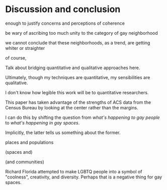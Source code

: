---
---

# Discussion and conclusion

enough to justify concerns and perceptions of coherence

be wary of ascribing too much unity to the category of gay neighborhood

we cannot conclude that these neighborhoods, as a trend, are getting whiter or straighter

of course, 

Talk about bridging quantitative and qualitative approaches here.

Ultimately, though my techniques are quantitative, my sensibilities are qualitative.

I don't know how legible this work will be to quantitative researchers.

This paper has taken advantage of the strengths of ACS data from the Census Bureau by looking at the center rather than the margins.

I can do this by shifting the question from *what's happening to gay people* to *what's happening in gay spaces*.

Implicitly, the latter tells us something about the former.

places and populations

(spaces and)

(and communities)

Richard Florida attempted to make LGBTQ people into a symbol of "coolness", creativity, and diversity. Perhaps that is a negative thing for gay spaces.

